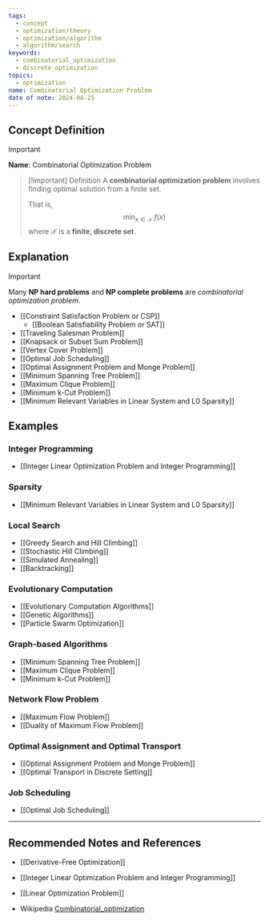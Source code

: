 ```yaml
---
tags:
  - concept
  - optimization/theory
  - optimization/algorithm
  - algorithm/search
keywords:
  - combinatorial_optimization
  - discrete_optimization
topics:
  - optimization
name: Combinatorial Optimization Problem
date of note: 2024-08-25
---
```


## Concept Definition

>[!important]
>**Name**: Combinatorial Optimization Problem

>[!important] Definition
>A **combinatorial optimization problem** involves finding optimal solution from a finite set.
>
>That is, 
>$$
>\min_{x \in \mathcal{X}} \; f(x)
>$$
>where $\mathcal{X}$ is a **finite, discrete set**.

## Explanation

>[!important]
>Many **NP hard problems** and **NP complete problems** are *combinatorial optimization problem*.

- [[Constraint Satisfaction Problem or CSP]]
	- [[Boolean Satisfiability Problem or SAT]]
- [[Traveling Salesman Problem]]
- [[Knapsack or Subset Sum Problem]]
- [[Vertex Cover Problem]]
- [[Optimal Job Scheduling]]
- [[Optimal Assignment Problem and Monge Problem]]
- [[Minimum Spanning Tree Problem]]
- [[Maximum Clique Problem]]
- [[Minimum k-Cut Problem]]
- [[Minimum Relevant Variables in Linear System and L0 Sparsity]]

## Examples

### Integer Programming

- [[Integer Linear Optimization Problem and Integer Programming]]

### Sparsity

- [[Minimum Relevant Variables in Linear System and L0 Sparsity]]

### Local Search

- [[Greedy Search and Hill Climbing]]
- [[Stochastic Hill Climbing]]
- [[Simulated Annealing]]
- [[Backtracking]]


### Evolutionary Computation

- [[Evolutionary Computation Algorithms]]
- [[Genetic Algorithms]]
- [[Particle Swarm Optimization]]

### Graph-based Algorithms

- [[Minimum Spanning Tree Problem]]
- [[Maximum Clique Problem]]
- [[Minimum k-Cut Problem]]


### Network Flow Problem

- [[Maximum Flow Problem]]
- [[Duality of Maximum Flow Problem]]


### Optimal Assignment and Optimal Transport

- [[Optimal Assignment Problem and Monge Problem]]
- [[Optimal Transport in Discrete Setting]]


### Job Scheduling

- [[Optimal Job Scheduling]]







-----------
##  Recommended Notes and References



- [[Derivative-Free Optimization]]

- [[Integer Linear Optimization Problem and Integer Programming]]
- [[Linear Optimization Problem]]



- Wikipedia [Combinatorial_optimization](https://en.wikipedia.org/wiki/Combinatorial_optimization)